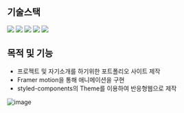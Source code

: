 ## 기술스택

<img src="https://img.shields.io/badge/HTML5-E34F26?style=for-the-badge&logo=html5&logoColor=white"> <img src="https://img.shields.io/badge/CSS3-1572B6?style=for-the-badge&logo=css3&logoColor=white"> <img src="https://img.shields.io/badge/typescript-3178C6?style=for-the-badge&logo=typescript&logoColor=white"> <img  src="https://img.shields.io/badge/React-61DAFB?style=for-the-badge&logo=react&logoColor=white">
<img src="https://img.shields.io/badge/styledcomponents-DB7093?style=for-the-badge&logo=styledcomponents&logoColor=white">

## 목적 및 기능

* 프로젝트 및 자기소개를 하기위한 포트폴리오 사이트 제작
* Framer motion을 통해 애니메이션을 구현
* styled-components의 Theme를 이용하여 반응형웹으로 제작

![image](https://github.com/peeChulchul/my_portfolio/assets/144536397/41065ffa-3274-45ce-be11-a59444b0c0ac)

